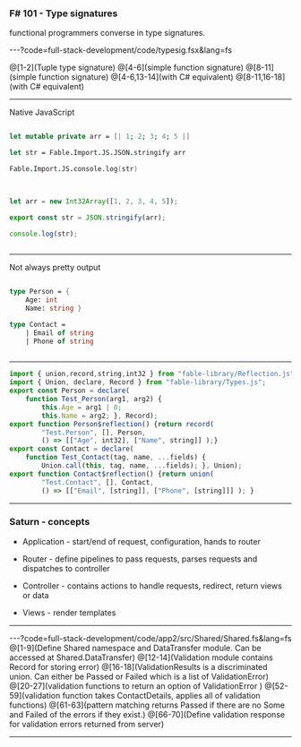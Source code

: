 ### F# 101 - Type signatures

functional programmers converse in type signatures.

---?code=full-stack-development/code/typesig.fsx&lang=fs

@[1-2](Tuple type signature)
@[4-6](simple function signature)
@[8-11](simple function signature)
@[4-6,13-14](with C# equivalent)
@[8-11,16-18](with C# equivalent)

---


Native JavaScript

```fsharp

let mutable private arr = [| 1; 2; 3; 4; 5 |]

let str = Fable.Import.JS.JSON.stringify arr 

Fable.Import.JS.console.log(str)
                                                                                                   //
```

```javascript

let arr = new Int32Array([1, 2, 3, 4, 5]);

export const str = JSON.stringify(arr);

console.log(str);
                                                                                                   //
```

---

Not always pretty output

```fsharp

type Person = { 
    Age: int
    Name: string }

type Contact =
    | Email of string
    | Phone of string
                                                                                              //
```

---

```javascript
import { union,record,string,int32 } from "fable-library/Reflection.js";
import { Union, declare, Record } from "fable-library/Types.js";
export const Person = declare(
    function Test_Person(arg1, arg2) {
        this.Age = arg1 | 0;
        this.Name = arg2; }, Record);
export function Person$reflection() {return record(
        "Test.Person", [], Person,
        () => [["Age", int32], ["Name", string]] );}
export const Contact = declare(
    function Test_Contact(tag, name, ...fields) {
        Union.call(this, tag, name, ...fields); }, Union);
export function Contact$reflection() {return union(
        "Test.Contact", [], Contact, 
        () => [["Email", [string]], ["Phone", [string]]] ); }
```

---

### Saturn - concepts

- Application - start/end of request, configuration, hands to router

- Router - define pipelines to pass requests, parses requests and dispatches to controller

- Controller - contains actions to handle requests, redirect, return views or data

- Views - render templates


---

---?code=full-stack-development/code/app2/src/Shared/Shared.fs&lang=fs
@[1-9](Define Shared namespace and DataTransfer module. Can be accessed at Shared.DataTransfer)
@[12-14](Validation module contains Record for storing error)
@[16-18](ValidationResults is a discriminated union. Can either be Passed or Failed which is a list of ValidationError)
@[20-27](validation functions to return an option of ValidationError )
@[52-59](validation function takes ContactDetails, applies all of validation functions)
@[61-63](pattern matching returns Passed if there are no Some<ValidationError> and Failed of the errors if they exist.)
@[66-70](Define validation response for validation errors returned from server)

--- 

